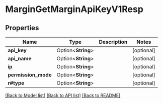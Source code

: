 # MarginGetMarginApiKeyV1Resp

## Properties

Name | Type | Description | Notes
------------ | ------------- | ------------- | -------------
**api_key** | Option<**String**> |  | [optional]
**api_name** | Option<**String**> |  | [optional]
**ip** | Option<**String**> |  | [optional]
**permission_mode** | Option<**String**> |  | [optional]
**r#type** | Option<**String**> |  | [optional]

[[Back to Model list]](../README.md#documentation-for-models) [[Back to API list]](../README.md#documentation-for-api-endpoints) [[Back to README]](../README.md)


